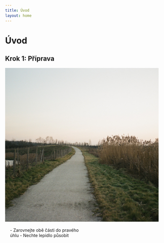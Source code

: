 ```yaml
---
title: Úvod
layout: home
---
```

# Úvod
## Krok 1: Příprava
<div class="row">
  <div class="col">
    <img src="000518670034.jpg" width="500" height="500">
  </div>
  <div style="float:left; width: 50%; padding: 1rem;">
  - Zarovnejte obě části do pravého úhlu
  - Nechte lepidlo působit
  </div>
</div>
